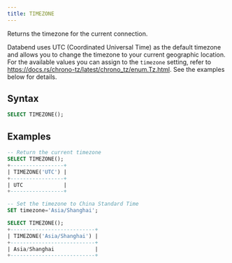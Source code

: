 ```yaml
---
title: TIMEZONE
---
```


Returns the timezone for the current connection. 

Databend uses UTC (Coordinated Universal Time) as the default timezone and allows you to change the timezone to your current geographic location. For the available values you can assign to the `timezone` setting, refer to https://docs.rs/chrono-tz/latest/chrono_tz/enum.Tz.html. See the examples below for details.

## Syntax

```sql
SELECT TIMEZONE();
```

## Examples

```sql
-- Return the current timezone
SELECT TIMEZONE();
+-----------------+
| TIMEZONE('UTC') |
+-----------------+
| UTC             |
+-----------------+

-- Set the timezone to China Standard Time
SET timezone='Asia/Shanghai';

SELECT TIMEZONE();
+---------------------------+
| TIMEZONE('Asia/Shanghai') |
+---------------------------+
| Asia/Shanghai             |
+---------------------------+
```